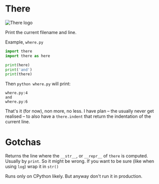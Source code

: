 # There

![There logo](there.png)

Print the current filename and line. 

Example, `where.py`

```python
import there
import there as here

print(here)
print('and')
print(there)
```

Then `python where.py` will print:

```
where.py:4
and
where.py:6
```

That's it (for now), non more, no less. I have plan – the usually never get
realised – to also have a `there.indent` that return the indentation of the
current line.

# Gotchas

Returns the line where the `__str__`, or `__repr__` of `there` is computed.
Usually by `print`. So it might be wrong. If you want to be sure (like when
using `log`) wrap it in `str()`

Runs only on CPython likely. But anyway don't run it in production.




